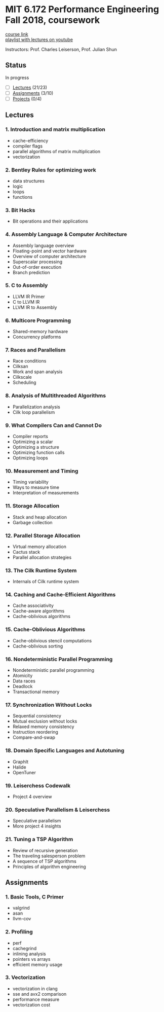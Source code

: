 # MIT 6.172 Performance Engineering Fall 2018, coursework

[course link](https://ocw.mit.edu/courses/6-172-performance-engineering-of-software-systems-fall-2018/)\
[playlist with lectures on youtube](https://www.youtube.com/playlist?list=PLUl4u3cNGP63VIBQVWguXxZZi0566y7Wf)

Instructors: Prof. Charles Leiserson, Prof. Julian Shun

## Status

In progress

- [ ] [Lectures](#lectures) (21/23)
- [ ] [Assignments](#assignments) (3/10)
- [ ] [Projects](#projects) (0/4)

## Lectures

### 1. Introduction and matrix multiplication

* cache-efficiency
* compiler flags
* parallel algorithms of matrix multiplication
* vectorization

### 2. Bentley Rules for optimizing work

* data structures
* logic
* loops
* functions

### 3. Bit Hacks

* Bit operations and their applications

### 4. Assembly Language & Computer Architecture

* Assembly language overview
* Floating-point and vector hardware
* Overview of computer architecture
* Superscalar processing
* Out-of-order execution
* Branch prediction

### 5. C to Assembly

* LLVM IR Primer
* C to LLVM IR
* LLVM IR to Assembly

### 6. Multicore Programming

* Shared-memory hardware
* Concurrency platforms

### 7. Races and Parallelism

* Race conditions
* Cilksan
* Work and span analysis
* Cilkscale
* Scheduling

### 8. Analysis of Multithreaded Algorithms

* Parallelization analysis
* Cilk loop parallelism

### 9. What Compilers Can and Cannot Do

* Compiler reports
* Optimizing a scalar
* Optimizing a structure
* Optimizing function calls
* Optimizing loops

### 10. Measurement and Timing

* Timing variability
* Ways to measure time
* Interpretation of measurements

### 11. Storage Allocation

* Stack and heap allocation
* Garbage collection

### 12. Parallel Storage Allocation

* Virtual memory allocation
* Cactus stack
* Parallel allocation strategies

### 13. The Cilk Runtime System

* Internals of Cilk runtime system

### 14. Caching and Cache-Efficient Algorithms

* Cache associativity
* Cache-aware algorithms
* Cache-oblivious algorithms

### 15. Cache-Oblivious Algorithms

* Cache-oblivious stencil computations
* Cache-oblivious sorting

### 16. Nondeterministic Parallel Programming

* Nondeterministic parallel programming
* Atomicity
* Data races
* Deadlock
* Transactional memory

### 17. Synchronization Without Locks

* Sequential consistency
* Mutual exclusion without locks
* Relaxed memory consistency
* Instruction reordering
* Compare-and-swap

### 18. Domain Specific Languages and Autotuning

* GraphIt
* Halide
* OpenTuner

### 19. Leiserchess Codewalk

* Project 4 overview

### 20. Speculative Parallelism & Leiserchess

* Speculative parallelism
* More project 4 insights

### 21. Tuning a TSP Algorithm

* Review of recursive generation
* The traveling salesperson problem
* A sequence of TSP algorithms
* Principles of algorithm engineering

## Assignments

### 1. Basic Tools, C Primer

* valgrind
* asan
* llvm-cov

### 2. Profiling

* perf
* cachegrind
* inlining analysis
* pointers vs arrays
* efficient memory usage

### 3. Vectorization

* vectorization in clang
* sse and avx2 comparison
* performance measure
* vectorization cost
